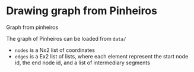 # Drawing graph from Pinheiros
Graph from pinheiros

The graph of Pinheiros can be loaded from `data/`
 * `nodes` is a Nx2 list of coordinates
 * `edges` is a Ex2 list of lists, where each element represent the start node id, the end node id, and a list of intermediary segments

